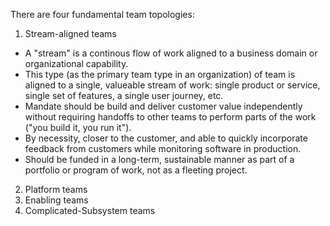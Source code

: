 There are four fundamental team topologies:
1. Stream-aligned teams
  * A "stream" is a continous flow of work aligned to a business domain or organizational capability.
  * This type (as the primary team type in an organization) of team is aligned to a single, valueable stream of work: single product or service, single set of features, a single user journey, etc.
  * Mandate should be build and deliver customer value independently without requiring handoffs to other teams to perform parts of the work ("you build it, you run it"). 
  * By necessity, closer to the customer, and able to quickly incorporate feedback from customers while monitoring software in production. 
  * Should be funded in a long-term, sustainable manner as part of a portfolio or program of work, not as a fleeting project.
2. Platform teams
3. Enabling teams
4. Complicated-Subsystem teams 